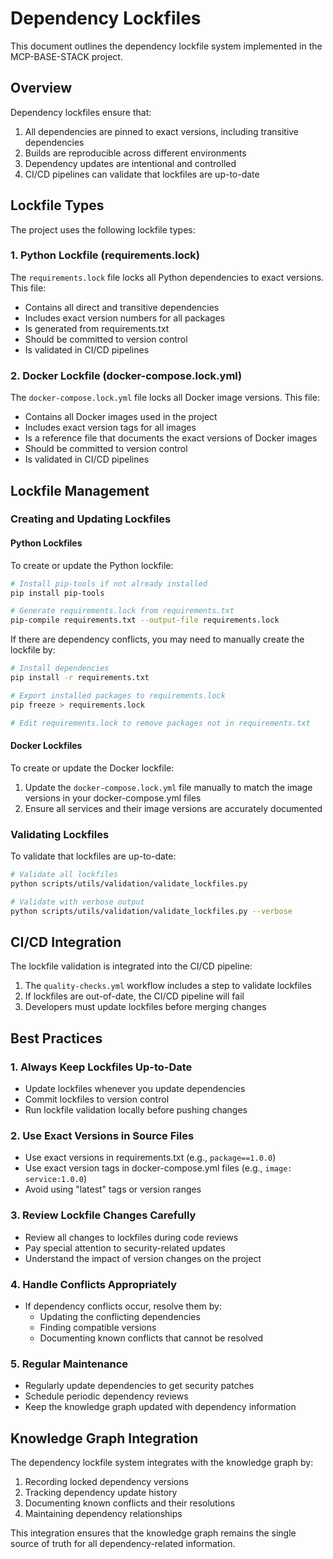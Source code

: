 # Dependency Lockfiles

This document outlines the dependency lockfile system implemented in the MCP-BASE-STACK project.

## Overview

Dependency lockfiles ensure that:

1. All dependencies are pinned to exact versions, including transitive dependencies
2. Builds are reproducible across different environments
3. Dependency updates are intentional and controlled
4. CI/CD pipelines can validate that lockfiles are up-to-date

## Lockfile Types

The project uses the following lockfile types:

### 1. Python Lockfile (requirements.lock)

The `requirements.lock` file locks all Python dependencies to exact versions. This file:

- Contains all direct and transitive dependencies
- Includes exact version numbers for all packages
- Is generated from requirements.txt
- Should be committed to version control
- Is validated in CI/CD pipelines

### 2. Docker Lockfile (docker-compose.lock.yml)

The `docker-compose.lock.yml` file locks all Docker image versions. This file:

- Contains all Docker images used in the project
- Includes exact version tags for all images
- Is a reference file that documents the exact versions of Docker images
- Should be committed to version control
- Is validated in CI/CD pipelines

## Lockfile Management

### Creating and Updating Lockfiles

#### Python Lockfiles

To create or update the Python lockfile:

```bash
# Install pip-tools if not already installed
pip install pip-tools

# Generate requirements.lock from requirements.txt
pip-compile requirements.txt --output-file requirements.lock
```

If there are dependency conflicts, you may need to manually create the lockfile by:

```bash
# Install dependencies
pip install -r requirements.txt

# Export installed packages to requirements.lock
pip freeze > requirements.lock

# Edit requirements.lock to remove packages not in requirements.txt
```

#### Docker Lockfiles

To create or update the Docker lockfile:

1. Update the `docker-compose.lock.yml` file manually to match the image versions in your docker-compose.yml files
2. Ensure all services and their image versions are accurately documented

### Validating Lockfiles

To validate that lockfiles are up-to-date:

```bash
# Validate all lockfiles
python scripts/utils/validation/validate_lockfiles.py

# Validate with verbose output
python scripts/utils/validation/validate_lockfiles.py --verbose
```

## CI/CD Integration

The lockfile validation is integrated into the CI/CD pipeline:

1. The `quality-checks.yml` workflow includes a step to validate lockfiles
2. If lockfiles are out-of-date, the CI/CD pipeline will fail
3. Developers must update lockfiles before merging changes

## Best Practices

### 1. Always Keep Lockfiles Up-to-Date

- Update lockfiles whenever you update dependencies
- Commit lockfiles to version control
- Run lockfile validation locally before pushing changes

### 2. Use Exact Versions in Source Files

- Use exact versions in requirements.txt (e.g., `package==1.0.0`)
- Use exact version tags in docker-compose.yml files (e.g., `image: service:1.0.0`)
- Avoid using "latest" tags or version ranges

### 3. Review Lockfile Changes Carefully

- Review all changes to lockfiles during code reviews
- Pay special attention to security-related updates
- Understand the impact of version changes on the project

### 4. Handle Conflicts Appropriately

- If dependency conflicts occur, resolve them by:
  - Updating the conflicting dependencies
  - Finding compatible versions
  - Documenting known conflicts that cannot be resolved

### 5. Regular Maintenance

- Regularly update dependencies to get security patches
- Schedule periodic dependency reviews
- Keep the knowledge graph updated with dependency information

## Knowledge Graph Integration

The dependency lockfile system integrates with the knowledge graph by:

1. Recording locked dependency versions
2. Tracking dependency update history
3. Documenting known conflicts and their resolutions
4. Maintaining dependency relationships

This integration ensures that the knowledge graph remains the single source of truth for all dependency-related information.